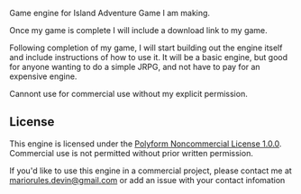 Game engine for Island Adventure Game I am making.

Once my game is complete I will include a download link to my game.

Following completion of my game, I will start building out the engine itself
and include instructions of how to use it. It will be a basic engine, but 
good for anyone wanting to do a simple JRPG, and not have to pay for an expensive
engine.

Cannont use for commercial use without my explicit permission.

## License

This engine is licensed under the [Polyform Noncommercial License 1.0.0](https://polyformproject.org/licenses/noncommercial/1.0.0/).  
Commercial use is not permitted without prior written permission.

If you'd like to use this engine in a commercial project, please contact me at mariorules.devin@gmail.com or add an issue with your contact infomation
